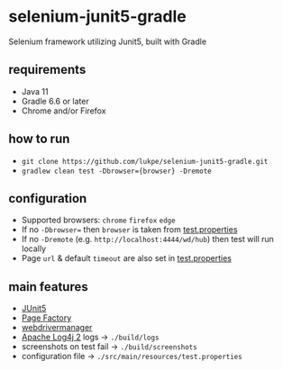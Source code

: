 # selenium-junit5-gradle
Selenium framework utilizing Junit5, built with Gradle

## requirements
* Java 11
* Gradle 6.6 or later
* Chrome and/or Firefox

## how to run
[test.properties]: src/main/resources/test.properties
* `git clone https://github.com/lukpe/selenium-junit5-gradle.git`
* `gradlew clean test -Dbrowser={browser} -Dremote`

## configuration
* Supported browsers: `chrome` `firefox` `edge`
* If no `-Dbrowser=` then `browser` is taken from [test.properties]
* If no `-Dremote` (e.g. `http://localhost:4444/wd/hub`) then test will run locally
* Page `url` & default `timeout` are also set in [test.properties]

## main features
* [JUnit5](https://junit.org/junit5/)
* [Page Factory](https://github.com/SeleniumHQ/selenium/wiki/PageFactory)
* [webdrivermanager](https://github.com/bonigarcia/webdrivermanager)
* [Apache Log4j 2](https://logging.apache.org/log4j/2.x/) logs -> `./build/logs`
* screenshots on test fail -> `./build/screenshots`
* configuration file -> `./src/main/resources/test.properties`
